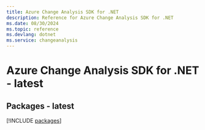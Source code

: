```yaml
---
title: Azure Change Analysis SDK for .NET
description: Reference for Azure Change Analysis SDK for .NET
ms.date: 08/30/2024
ms.topic: reference
ms.devlang: dotnet
ms.service: changeanalysis
---
```

# Azure Change Analysis SDK for .NET - latest
## Packages - latest
[!INCLUDE [packages](change-analysis-index.md)]